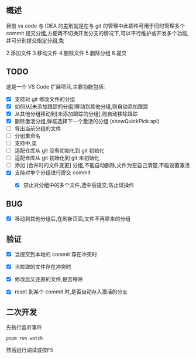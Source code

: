 ## 概述
目前 vs code 与 IDEA 的差别就是在与 git 的管理中此插件可用于同时管理多个 commit 提交分组,方便再不切换开发分支的情况下,可以平行维护或开发多个功能,并可分别提交指定分组,免



2.添加文件
3.移动文件
4.删除文件
5.删除分组
6.提交


## TODO
这是一个 VS Code 扩展项目,主要功能包括:

- [x] 支持对 git 修改文件的分组
- [x] 如何从[未添加跟踪的分组]移动到其他分组,则自动添加跟踪
- [x] 从其他分组移动到[未添加跟踪的分组],则自动移除跟踪
- [x] 删除激活分组,弹框选择下一个激活的分组 (showQuickPick api)
- [ ] 导出当前分组的文件
- [ ] 分组重命名
- [ ] 支持中,英
- [ ] 适配仓库从 git  没有初始化到 git 初始化
- [ ] 适配仓库从 git 初始化到 git 未初始化
- [ ] 添加  [合并时的文件变更] 分组,不能自动删除,文件为空自己清楚,不能设置激活
- [x] 支持对单个分组进行提交 commit
   - [x] 禁止对分组中的多个文件,选中后提交,防止误操作


## BUG
- [x] 移动到其他分组后,在刷新页面,文件不再原来的分组


## 验证
- [x] 当提交到本地的 commit 存在冲突时
- [x] 当拉取的文件存在冲突时
- [x] 修改后又还原的文件,是否移除
- [x] reset 到某个 commit 时,是否自动存入激活的分支


## 二次开发
先执行监听事件
```
pnpm run watch
```

然后运行调试或按F5


